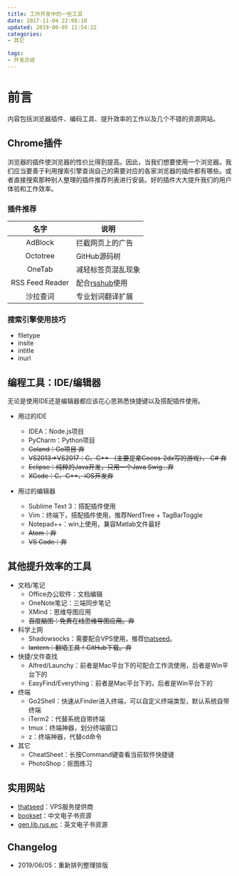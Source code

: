 ```yaml
---
title: 工作开发中的一些工具
date: 2017-11-04 22:08:10
updated: 2019-06-05 11:54:22
categories:
- 其它

tags:
- 开发总结
---
```

# 前言
内容包括浏览器插件、编码工具、提升效率的工作以及几个不错的资源网站。

<!-- more -->
## Chrome插件
浏览器的插件使浏览器的性价比得到提高。因此，当我们想要使用一个浏览器。我们应当要善于利用搜索引擎查询自己的需要对应的各家浏览器的插件都有哪些。或者直接搜索那种别人整理的插件推荐列表进行安装。好的插件大大提升我们的用户体验和工作效率。

### 插件推荐

| 名字 | 说明 |
| :--------: | -------- |
| AdBlock | 拦截网页上的广告 |
|Octotree|GitHub源码树|
|OneTab|减轻标签页混乱现象|
|RSS Feed Reader|配合[rsshub](https://docs.rsshub.app/)使用|
|沙拉查词|专业划词翻译扩展|

### 搜索引擎使用技巧
- filetype
- insite
- intitle
- inurl

## 编程工具：IDE/编辑器
无论是使用IDE还是编辑器都应该花心思熟悉快捷键以及搭配插件使用。

- 用过的IDE
    - IDEA：Node.js项目
    - PyCharm：Python项目
    - ~~Goland：Go项目 弃~~
    - ~~VS2013->VS2017：C、C++ （主要是拿Cocos-2dx写的游戏）、 C# 弃~~
    - ~~Eclipse：纯粹的Java开发，只用一个Java Swig...弃~~
    - ~~XCode：C、C++、iOS开发弃~~

- 用过的编辑器
    - Sublime Text 3：搭配插件使用
    - Vim：终端下，搭配插件使用，推荐NerdTree + TagBarToggle
    - Notepad++：win上使用，兼容Matlab文件最好
    - ~~Atom：弃~~
    - ~~VS Code：弃~~

## 其他提升效率的工具

- 文档/笔记
    - Office办公软件：文档编辑
    - OneNote笔记：三端同步笔记
    - XMind：思维导图应用
    - ~~百度脑图：免费在线思维导图应用。弃~~
- 科学上网
    - Shadowsocks：需要配合VPS使用，推荐[thatseed](https://www.thatseed.org/)。
    - ~~lantern：翻墙工具！GitHub下载。弃~~
- 快捷/文件查找
    - Alfred/Launchy：前者是Mac平台下的可配合工作流使用，后者是Win平台下的
    - EasyFind/Everything：前者是Mac平台下的，后者是Win平台下的
- 终端
    - Go2Shell：快速从Finder进入终端，可以自定义终端类型，默认系统自带终端
    - iTerm2：代替系统自带终端
    - tmux：终端神器，划分终端窗口
    - z：终端神器，代替cd命令
- 其它
    - CheatSheet：长按Command键查看当前软件快捷键
    - PhotoShop：抠图练习

## 实用网站
- [thatseed](https://www.thatseed.org/)：VPS服务提供商
- [bookset](https://bookset.me/)：中文电子书资源
- [gen.lib.rus.ec](http://gen.lib.rus.ec/)：英文电子书资源

## Changelog
- 2019/06/05：重新排列整理排版